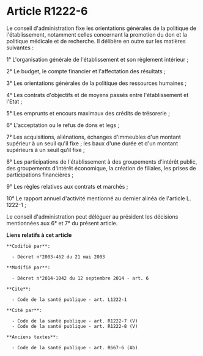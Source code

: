 # Article R1222-6

Le conseil d'administration fixe les orientations générales de la politique de l'établissement, notamment celles concernant
la promotion du don et la politique médicale et de recherche. Il délibère en outre sur les matières suivantes : 

1° L'organisation générale de l'établissement et son règlement intérieur ; 

2° Le budget, le compte financier et l'affectation des résultats ; 

3° Les orientations générales de la politique des ressources humaines ; 

4° Les contrats d'objectifs et de moyens passés entre l'établissement et l'Etat ; 

5° Les emprunts et encours maximaux des crédits de trésorerie ; 

6° L'acceptation ou le refus de dons et legs ; 

7° Les acquisitions, aliénations, échanges d'immeubles d'un montant supérieur à un seuil qu'il fixe ; les baux d'une durée et
d'un montant supérieurs à un seuil qu'il fixe ; 

8° Les participations de l'établissement à des groupements d'intérêt public, des groupements d'intérêt économique, la
création de filiales, les prises de participations financières ; 

9° Les règles relatives aux contrats et marchés ; 

10° Le rapport annuel d'activité mentionné au dernier alinéa de l'article L. 1222-1 ; 

Le conseil d'administration peut déléguer au président les décisions mentionnées aux 6° et 7° du présent article.

**Liens relatifs à cet article**

	**Codifié par**:

	  - Décret n°2003-462 du 21 mai 2003

	**Modifié par**:

	  - Décret n°2014-1042 du 12 septembre 2014 - art. 6

	**Cite**:

	  - Code de la santé publique - art. L1222-1

	**Cité par**:

	  - Code de la santé publique - art. R1222-7 (V)
	  - Code de la santé publique - art. R1222-8 (V)

	**Anciens textes**:

	  - Code de la santé publique - art. R667-6 (Ab)
